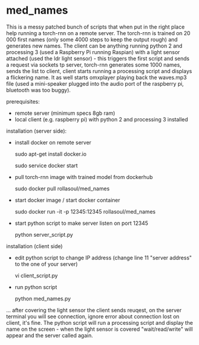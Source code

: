 # med_names

This is a messy patched bunch of scripts that when put in the right place help running a torch-rnn on a remote server.
The torch-rnn is trained on 20 000 first names (only some 4000 steps to keep the output rough) and generates new names.
The client can be anything running python 2 and processing 3 (used a Raspberry Pi running Raspian) with a light sensor 
attached (used the ldr light sensor) - this triggers the first script and sends a request via sockets tp server,
torch-rnn generates some 1000 names, sends the list to client, client starts running a processing script and displays a flickering name.
It as well starts omxplayer playing back the waves.mp3 file (used a mini-speaker plugged into the audio port of the raspberry pi, 
bluetooth was too buggy). 

prerequisites:

- remote server (minimum specs 8gb ram)
- local client (e.g. raspberry pi) with python 2 and processing 3 installed

installation (server side):


- install docker on remote server
  
  sudo apt-get install docker.io
  
  sudo service docker start
  
  
- pull torch-rnn image with trained model from dockerhub

  sudo docker pull rollasoul/med_names
  

- start docker image / start docker container

  sudo docker run -it -p 12345:12345 rollasoul/med_names
  

- start python script to make server listen on port 12345

  python server_script.py
  
  
installation (client side)

- edit python script to change IP address (change line 11 "server address" to the one of your server)

  vi client_script.py


- run python script

  python med_names.py
  
  
... after covering the light sensor the client sends reuqest, on the server terminal you will see connection, ignore error about connection lost on client, it's fine. 
The python script will run a processing script and display the name on the screen - when the light sensor is covered "wait/read/write" will appear and the server called again.
  
  
